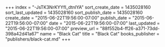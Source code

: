 +++
index = "-JsTK3NrKYYfI_dtnlYA"
sort_create_date = 1435028160
sort_last_updated = 1435028160
sort_publish_date = 1435028160
create_date = "2015-06-22T19:56:00-07:00"
publish_date = "2015-06-22T19:56:00-07:00"
date = "2015-06-22T19:56:00-07:00"
last_updated = "2015-06-22T19:56:00-07:00"
preview_url = "88f552b4-ff26-a371-73dd-398a42d41a67"
name = "Black Cat"
title = "Black Cat"
books_publisher = "publishers/black-cat.md"
+++

